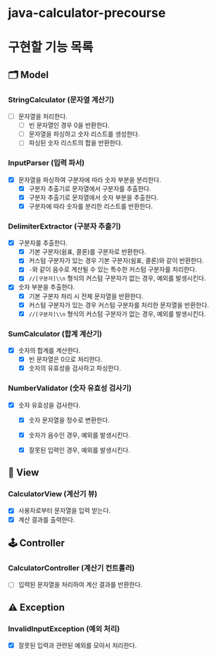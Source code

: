 # java-calculator-precourse

# 구현할 기능 목록

## 🗂️ Model

### StringCalculator (문자열 계산기)

- [ ]  문자열을 처리한다.
    - [ ]  빈 문자열인 경우 0을 반환한다.
    - [ ]  문자열을 파싱하고 숫자 리스트를 생성한다.
    - [ ]  파싱된 숫자 리스트의 합을 반환한다.

### InputParser (입력 파서)

- [x]  문자열을 파싱하여 구분자에 따라 숫자 부분을 분리한다.
    - [x]  구분자 추출기로 문자열에서 구분자를 추출한다.
    - [x]  구분자 추출기로 문자열에서 숫자 부분을 추출한다.
    - [x]  구분자에 따라 숫자를 분리한 리스트를 반환한다.

### DelimiterExtractor (구분자 추출기)

- [x]  구분자를 추출한다.
    - [x]  기본 구분자(쉼표, 콜론)를 구분자로 반환한다.
    - [x]  커스텀 구분자가 있는 경우 기본 구분자(쉼표, 콜론)와 같이 반환한다.
    - [x]  `-`와 같이 음수로 계산될 수 있는 특수한 커스텀 구분자를 처리한다.
    - [x]  `//[구분자]\\n` 형식의 커스텀 구분자가 없는 경우, 예외를 발생시킨다.
- [x]  숫자 부분을 추출한다.
    - [x]  기본 구분자 처리 시 전체 문자열을 반환한다.
    - [x]  커스텀 구분자가 있는 경우 커스텀 구분자를 처리한 문자열을 반환한다.
    - [x]  `//[구분자]\\n` 형식의 커스텀 구분자가 없는 경우, 예외를 발생시킨다.

### SumCalculator (합계 계산기)

- [x]  숫자의 합계를 계산한다.
    - [x]  빈 문자열은 0으로 처리한다.
    - [x]  숫자의 유효성을 검사하고 파싱한다.

### NumberValidator (숫자 유효성 검사기)

- [x]  숫자 유효성을 검사한다.
    - [x]  숫자 문자열을 정수로 변환한다.
    - [x]  숫자가 음수인 경우, 예외를 발생시킨다.
    - [x]  잘못된 입력인 경우, 예외를 발생시킨다.


## 👀 View

### CalculatorView (계산기 뷰)

- [x]  사용자로부터 문자열을 입력 받는다.
- [x]  계산 결과를 출력한다.

## 🕹️ Controller

### CalculatorController (계산기 컨트롤러)

- [ ]  입력된 문자열을 처리하여 계산 결과를 반환한다.

## ⚠️ Exception

### InvalidInputException (예외 처리)

- [x]  잘못된 입력과 관련된 예외를 모아서 처리한다. 
